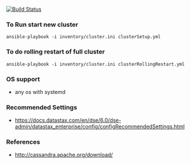 [![Build Status](https://travis-ci.org/116davinder/apache-cassandra-cluster-mgmt.svg?branch=master)](https://travis-ci.org/116davinder/apache-cassandra-cluster-mgmt)

### To Run start new cluster
```ansible-playbook -i inventory/cluster.ini clusterSetup.yml```

### To do rolling restart of full cluster
```ansible-playbook -i inventory/cluster.ini clusterRollingRestart.yml```

### OS support
* any os with systemd

### Recommended Settings
* https://docs.datastax.com/en/dse/6.0/dse-admin/datastax_enterprise/config/configRecommendedSettings.html

### References
* http://cassandra.apache.org/download/